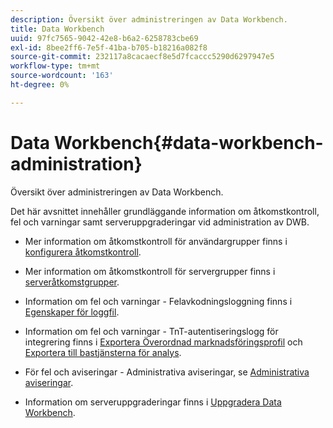 ```yaml
---
description: Översikt över administreringen av Data Workbench.
title: Data Workbench
uuid: 97fc7565-9042-42e8-b6a2-6258783cbe69
exl-id: 8bee2ff6-7e5f-41ba-b705-b18216a082f8
source-git-commit: 232117a8cacaecf8e5d7fcaccc5290d6297947e5
workflow-type: tm+mt
source-wordcount: '163'
ht-degree: 0%

---
```


# Data Workbench{#data-workbench-administration}

Översikt över administreringen av Data Workbench.

Det här avsnittet innehåller grundläggande information om åtkomstkontroll, fel och varningar samt serveruppgraderingar vid administration av DWB.

* Mer information om åtkomstkontroll för användargrupper finns i [konfigurera åtkomstkontroll](https://experienceleague.adobe.com/docs/data-workbench/using/server-admin-install/admin-dwb-server/access-control/c-config-acs-ctrl.html).
* Mer information om åtkomstkontroll för servergrupper finns i [serveråtkomstgrupper](https://experienceleague.adobe.com/docs/data-workbench/using/server-admin-install/admin-dwb-server/access-control/c-undst-acc-lvls.html).
* Information om fel och varningar - Felavkodningsloggning finns i [Egenskaper för loggfil](https://experienceleague.adobe.com/docs/data-workbench/using/dataset/log-proc-config-file/c-log-sources.html).
* Information om fel och varningar - TnT-autentiseringslogg för integrering finns i [Exportera Överordnad marknadsföringsprofil](https://docs.adobe.com/help/en/data-workbench/using/client/export-data/dwb-crs-integration.html) och [Exportera till bastjänsterna för analys](https://docs.adobe.com/help/en/data-workbench/using/client/export-data/dwb-crs-integration.html).

* För fel och aviseringar - Administrativa aviseringar, se [Administrativa aviseringar](https://experienceleague.adobe.com/docs/data-workbench/using/server-admin-install/config-settings/c-admin-alts-cfg-stgs.html).
* Information om serveruppgraderingar finns i [Uppgradera Data Workbench](https://experienceleague.adobe.com/docs/data-workbench/using/install/upgrade-dwb/c-upgrd-ins.html).
